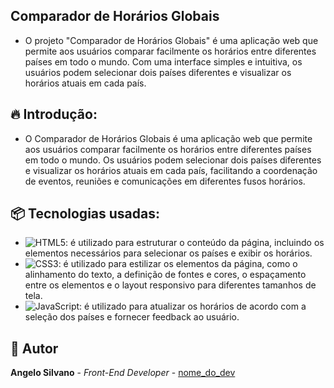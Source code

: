 ## Comparador de Horários Globais

* O projeto "Comparador de Horários Globais" é uma aplicação web que permite aos usuários comparar facilmente os horários entre diferentes países em todo o mundo. Com uma interface simples e intuitiva, os usuários podem selecionar dois países diferentes e visualizar os horários atuais em cada país.

## 🔥 Introdução:
* O Comparador de Horários Globais é uma aplicação web que permite aos usuários comparar facilmente os horários entre diferentes países em todo o mundo. Os usuários podem selecionar dois países diferentes e visualizar os horários atuais em cada país, facilitando a coordenação de eventos, reuniões e comunicações em diferentes fusos horários.

## 📦 Tecnologias usadas: 
* ![HTML5](https://img.shields.io/badge/html5-%23E34F26.svg?style=for-the-badge&logo=html5&logoColor=white): é utilizado para estruturar o conteúdo da página, incluindo os elementos necessários para selecionar os países e exibir os horários.
* ![CSS3](https://img.shields.io/badge/css3-%231572B6.svg?style=for-the-badge&logo=css3&logoColor=white): é utilizado para estilizar os elementos da página, como o alinhamento do texto, a definição de fontes e cores, o espaçamento entre os elementos e o layout responsivo para diferentes tamanhos de tela.
* ![JavaScript](https://img.shields.io/badge/javascript-%23323330.svg?style=for-the-badge&logo=javascript&logoColor=%23F7DF1E): é utilizado para atualizar os horários de acordo com a seleção dos países e fornecer feedback ao usuário.

## 👷 Autor

**Angelo Silvano** - *Front-End Developer* - [nome_do_dev]()  
